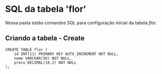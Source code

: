 # SQL da tabela 'flor'
Nessa pasta estão comandos SQL para configuração inicial da tabela *flor*.

## Criando a tabela - Create
    CREATE TABLE flor (
        id INT(11) PRIMARY KEY AUTO_INCREMENT NOT NULL,
        nome VARCHAR(50) NOT NULL,
        preco DECIMAL(10,2) NOT NULL
    );
    
